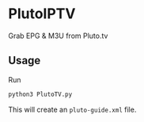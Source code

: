 # PlutoIPTV

Grab EPG & M3U from Pluto.tv


## Usage

Run

```bash
python3 PlutoTV.py
````
This will create an `pluto-guide.xml` file.

